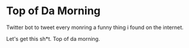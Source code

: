 # Top of Da Morning

Twitter bot to tweet every monring a funny thing i found on the internet.

Let's get this sh*t.
Top of da morning.
